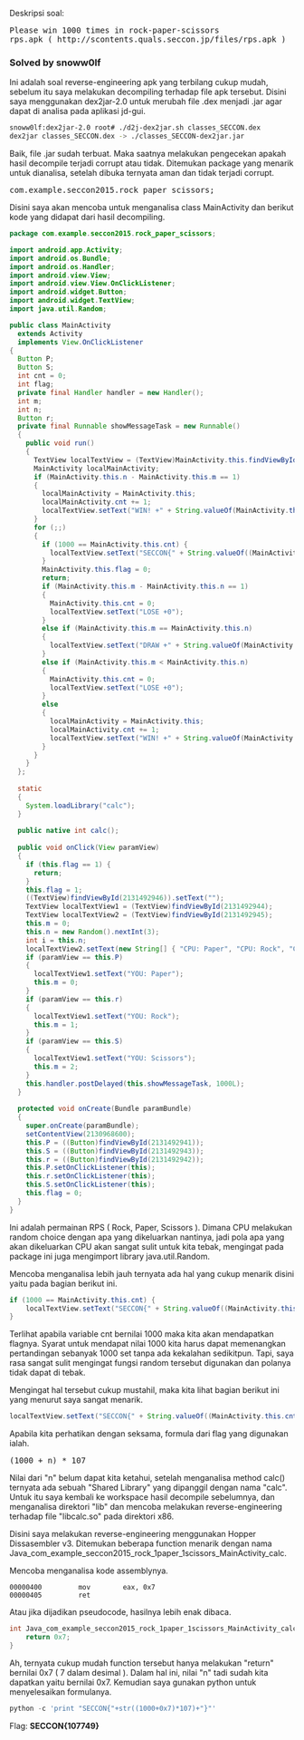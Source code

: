 Deskripsi soal:
<pre>
Please win 1000 times in rock-paper-scissors
rps.apk ( http://scontents.quals.seccon.jp/files/rps.apk )
</pre>
<h3>Solved by snoww0lf</h3>

Ini adalah soal reverse-engineering apk yang terbilang cukup mudah, sebelum itu saya melakukan decompiling terhadap file apk tersebut.
Disini saya menggunakan dex2jar-2.0	untuk merubah file .dex menjadi .jar agar dapat di analisa pada aplikasi jd-gui.

```bash
snoww0lf:dex2jar-2.0 root# ./d2j-dex2jar.sh classes_SECCON.dex
dex2jar classes_SECCON.dex -> ./classes_SECCON-dex2jar.jar
```
Baik, file .jar sudah terbuat. Maka saatnya melakukan pengecekan apakah hasil decompile terjadi corrupt atau tidak.
Ditemukan package yang menarik untuk dianalisa, setelah dibuka ternyata aman dan tidak terjadi corrupt. 
<pre>
com.example.seccon2015.rock_paper_scissors;
</pre>
Disini saya akan mencoba untuk menganalisa class MainActivity dan berikut kode yang didapat dari hasil decompiling.

```java
package com.example.seccon2015.rock_paper_scissors;

import android.app.Activity;
import android.os.Bundle;
import android.os.Handler;
import android.view.View;
import android.view.View.OnClickListener;
import android.widget.Button;
import android.widget.TextView;
import java.util.Random;

public class MainActivity
  extends Activity
  implements View.OnClickListener
{
  Button P;
  Button S;
  int cnt = 0;
  int flag;
  private final Handler handler = new Handler();
  int m;
  int n;
  Button r;
  private final Runnable showMessageTask = new Runnable()
  {
    public void run()
    {
      TextView localTextView = (TextView)MainActivity.this.findViewById(2131492946);
      MainActivity localMainActivity;
      if (MainActivity.this.n - MainActivity.this.m == 1)
      {
        localMainActivity = MainActivity.this;
        localMainActivity.cnt += 1;
        localTextView.setText("WIN! +" + String.valueOf(MainActivity.this.cnt));
      }
      for (;;)
      {
        if (1000 == MainActivity.this.cnt) {
          localTextView.setText("SECCON{" + String.valueOf((MainActivity.this.cnt + MainActivity.this.calc()) * 107) + "}");
        }
        MainActivity.this.flag = 0;
        return;
        if (MainActivity.this.m - MainActivity.this.n == 1)
        {
          MainActivity.this.cnt = 0;
          localTextView.setText("LOSE +0");
        }
        else if (MainActivity.this.m == MainActivity.this.n)
        {
          localTextView.setText("DRAW +" + String.valueOf(MainActivity.this.cnt));
        }
        else if (MainActivity.this.m < MainActivity.this.n)
        {
          MainActivity.this.cnt = 0;
          localTextView.setText("LOSE +0");
        }
        else
        {
          localMainActivity = MainActivity.this;
          localMainActivity.cnt += 1;
          localTextView.setText("WIN! +" + String.valueOf(MainActivity.this.cnt));
        }
      }
    }
  };
  
  static
  {
    System.loadLibrary("calc");
  }
  
  public native int calc();
  
  public void onClick(View paramView)
  {
    if (this.flag == 1) {
      return;
    }
    this.flag = 1;
    ((TextView)findViewById(2131492946)).setText("");
    TextView localTextView1 = (TextView)findViewById(2131492944);
    TextView localTextView2 = (TextView)findViewById(2131492945);
    this.m = 0;
    this.n = new Random().nextInt(3);
    int i = this.n;
    localTextView2.setText(new String[] { "CPU: Paper", "CPU: Rock", "CPU: Scissors" }[i]);
    if (paramView == this.P)
    {
      localTextView1.setText("YOU: Paper");
      this.m = 0;
    }
    if (paramView == this.r)
    {
      localTextView1.setText("YOU: Rock");
      this.m = 1;
    }
    if (paramView == this.S)
    {
      localTextView1.setText("YOU: Scissors");
      this.m = 2;
    }
    this.handler.postDelayed(this.showMessageTask, 1000L);
  }
  
  protected void onCreate(Bundle paramBundle)
  {
    super.onCreate(paramBundle);
    setContentView(2130968600);
    this.P = ((Button)findViewById(2131492941));
    this.S = ((Button)findViewById(2131492943));
    this.r = ((Button)findViewById(2131492942));
    this.P.setOnClickListener(this);
    this.r.setOnClickListener(this);
    this.S.setOnClickListener(this);
    this.flag = 0;
  }
}
```
Ini adalah permainan RPS ( Rock, Paper, Scissors ). Dimana CPU melakukan random choice dengan apa yang dikeluarkan nantinya, jadi pola
apa yang akan dikeluarkan CPU akan sangat sulit untuk kita tebak, mengingat pada package ini juga mengimport library java.util.Random.

Mencoba menganalisa lebih jauh ternyata ada hal yang cukup menarik disini yaitu pada bagian berikut ini.

```java
if (1000 == MainActivity.this.cnt) {
    localTextView.setText("SECCON{" + String.valueOf((MainActivity.this.cnt + MainActivity.this.calc()) * 107) + "}");
}
```
Terlihat apabila variable cnt bernilai 1000 maka kita akan mendapatkan flagnya. Syarat untuk mendapat nilai 1000 kita harus dapat memenangkan pertandingan 
sebanyak 1000 set tanpa ada kekalahan sedikitpun. Tapi, saya rasa sangat sulit mengingat fungsi random tersebut digunakan dan polanya tidak dapat di tebak.

Mengingat hal tersebut cukup mustahil, maka kita lihat bagian berikut ini yang menurut saya sangat menarik. 

```java
localTextView.setText("SECCON{" + String.valueOf((MainActivity.this.cnt + MainActivity.this.calc()) * 107) + "}");
```

Apabila kita perhatikan dengan seksama, formula dari flag yang digunakan ialah.
<pre>
(1000 + n) * 107
</pre>

Nilai dari "n" belum dapat kita ketahui, setelah menganalisa method calc() ternyata ada sebuah "Shared Library" yang dipanggil dengan nama "calc".
Untuk itu saya kembali ke workspace hasil decompile sebelumnya, dan menganalisa direktori "lib" dan mencoba melakukan reverse-engineering terhadap file "libcalc.so" pada direktori x86.

Disini saya melakukan reverse-engineering menggunakan Hopper Dissasembler v3. Ditemukan beberapa function menarik dengan nama 
Java_com_example_seccon2015_rock_1paper_1scissors_MainActivity_calc.

Mencoba menganalisa kode assemblynya.

```assembly
00000400         mov        eax, 0x7
00000405         ret        
```

Atau jika dijadikan pseudocode, hasilnya lebih enak dibaca.

```C
int Java_com_example_seccon2015_rock_1paper_1scissors_MainActivity_calc() {
    return 0x7;
}
```

Ah, ternyata cukup mudah function tersebut hanya melakukan "return" bernilai 0x7 ( 7 dalam desimal ). Dalam hal ini, nilai "n" tadi sudah kita dapatkan yaitu bernilai 0x7.
Kemudian saya gunakan python untuk menyelesaikan formulanya.

```python
python -c 'print "SECCON{"+str((1000+0x7)*107)+"}"'
```

Flag: <b>SECCON{107749}</b>

